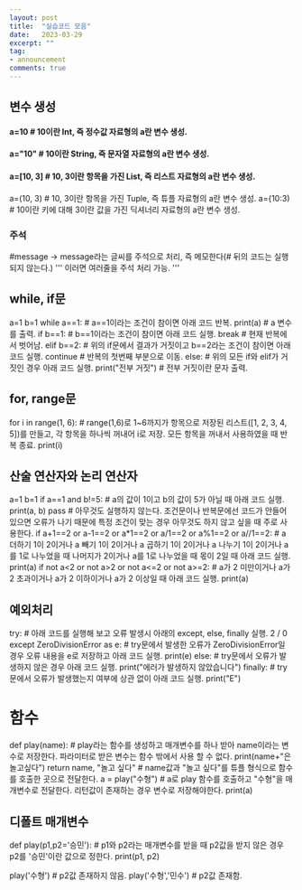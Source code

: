 ```yaml
---
layout: post
title:  "실습코드 모음"
date:   2023-03-29
excerpt: ""
tag:
- announcement
comments: true
---
```


## 변수 생성
#### a=10 # 10이란 Int, 즉 정수값 자료형의 a란 변수 생성.
#### a="10" # 10이란 String, 즉 문자열 자료형의 a란 변수 생성.
#### a=[10, 3] # 10, 3이란 항목을 가진 List, 즉 리스트 자료형의 a란 변수 생성.
a=(10, 3) # 10, 3이란 항목을 가진 Tuple, 즉 튜플 자료형의 a란 변수 생성.
a={10:3) # 10이란 키에 대해 3이란 값을 가진 딕셔너리 자료형의 a란 변수 생성.

### 주석
#message -> message라는 글씨를 주석으로 처리, 즉 메모한다(# 뒤의 코드는 실행되지 않는다.)
'''
이러면 여러줄을
주석 처리 가능.
'''

## while, if문
a=1
b=1
while a==1: # a==1이라는 조건이 참이면 아래 코드 반복.
  print(a) # a 변수를 출력.
  if b==1: # b==1이라는 조건이 참이면 아래 코드 실행.
    break # 현재 반복에서 벗어남.
  elif b==2: # 위의 if문에서 결과가 거짓이고 b==2라는 조건이 참이면 아래 코드 실행.
    continue # 반복의 첫번째 부분으로 이동.
  else: # 위의 모든 if와 elif가 거짓인 경우 아래 코드 실행.
    print("전부 거짓") # 전부 거짓이란 문자 출력.

## for, range문
for i in range(1, 6): # range(1,6)로 1~6까지가 항목으로 저장된 리스트([1, 2, 3, 4, 5])를 만들고, 각 항목을 하나씩 꺼내어 i로 저장. 모든 항목을 꺼내서 사용하였을 때 반복 종료.
  print(i)

## 산술 연산자와 논리 연산자
a=1
b=1
if a==1 and b!=5: # a의 값이 1이고 b의 값이 5가 아닐 때 아래 코드 실행.
  print(a, b)
  pass # 아무것도 실행하지 않는다. 조건문이나 반복문에선 코드가 안들어있으면 오류가 나기 때문에 특정 조건이 맞는 경우 아무것도 하지 않고 싶을 때 주로 사용한다.
if a+1==2 or a-1==2 or a*1==2 or a/1==2 or a%1==2 or a//1==2: # a 더하기 1이 2이거나 a 빼기 1이 2이거나 a 곱하기 1이 2이거나 a 나누기 1이 2이거나 a를 1로 나누었을 때 나머지가 2이거나 a를 1로 나누었을 때 몫이 2일 때 아래 코드 실행.
  print(a)
if not a<2 or not a>2 or not a<=2 or not a>=2: # a가 2 미만이거나 a가 2 초과이거나 a가 2 이하이거나 a가 2 이상일 때 아래 코드 실행.
  print(a)

## 예외처리
try: # 아래 코드를 실행해 보고 오류 발생시 아래의 except, else, finally 실행.
  2 / 0
except ZeroDivisionError as e: # try문에서 발생한 오류가 ZeroDivisionError일 경우 오류 내용을 e로 저장하고 아래 코드 실행.
  print(e)
else: # try문에서 오류가 발생하지 않은 경우 아래 코드 실행.
  print("에러가 발생하지 않았습니다")
finally: # try문에서 오류가 발생했는지 여부에 상관 없이 아래 코드 실행.
  print("E")
  
# 함수
def play(name): # play라는 함수를 생성하고 매개변수를 하나 받아 name이라는 변수로 저장한다. 파라미터로 받은 변수는 함수 밖에서 사용 할 수 없다.
  print(name+"은 놀고싶다")
  return name, "놀고 싶다" # name값과 "놀고 싶다"를 튜플 형식으로 함수를 호출한 곳으로 전달한다.
a = play("수형") # a로 play 함수를 호출하고 "수형"을 매개변수로 전달한다. 리턴값이 존재하는 경우 변수로 저장해야한다.
print(a)

## 디폴트 매개변수
def play(p1,p2='승민'): # p1와 p2라는 매개변수를 받을 때 p2값을 받지 않은 경우 p2를 '승민'이란 값으로 정한다.
	print(p1, p2)
 
play('수형') # p2값 존재하지 않음.
play('수형','민수') # p2값 존재함.
